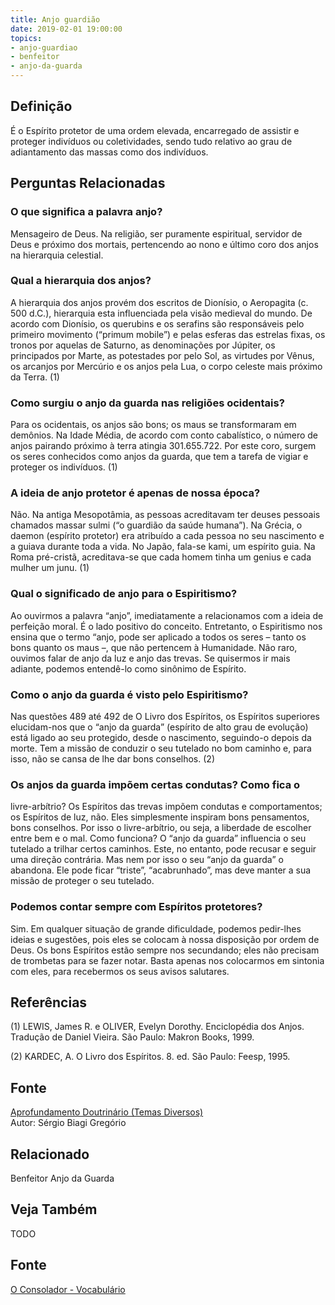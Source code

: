 ```yaml
---
title: Anjo guardião
date: 2019-02-01 19:00:00
topics:
- anjo-guardiao
- benfeitor
- anjo-da-guarda
---
```


## Definição
É o Espírito protetor de uma ordem elevada, encarregado de assistir e proteger
indivíduos ou coletividades, sendo tudo relativo ao grau de adiantamento das
massas como dos indivíduos. 


## Perguntas Relacionadas

### O que significa a palavra anjo?
Mensageiro de Deus. Na religião, ser puramente espiritual, servidor de
Deus e próximo dos mortais, pertencendo ao nono e último coro dos anjos
na hierarquia celestial.

### Qual a hierarquia dos anjos?
A hierarquia dos anjos provém dos escritos de Dionísio, o Aeropagita (c.
500 d.C.), hierarquia esta influenciada pela visão medieval do mundo. De
acordo com Dionísio, os querubins e os serafins são responsáveis pelo
primeiro movimento (“primum mobile”) e pelas esferas das estrelas
fixas, os tronos por aquelas de Saturno, as denominações por
Júpiter, os principados por Marte, as potestades por pelo
Sol, as virtudes por Vênus, os arcanjos por Mercúrio e os
anjos pela Lua, o corpo celeste mais próximo da Terra. (1)

### Como surgiu o anjo da guarda nas religiões ocidentais?
Para os ocidentais, os anjos são bons; os maus se transformaram em
demônios. Na Idade Média, de acordo com conto cabalístico, o número de
anjos pairando próximo à terra atingia 301.655.722. Por este coro,
surgem os seres conhecidos como anjos da guarda, que tem a tarefa de
vigiar e proteger os indivíduos. (1)

### A ideia de anjo protetor é apenas de nossa época?
Não. Na antiga Mesopotâmia, as pessoas acreditavam ter deuses
pessoais chamados massar sulmi (“o guardião da saúde humana”). Na
Grécia, o daemon (espírito protetor) era atribuído a cada pessoa no
seu nascimento e a guiava durante toda a vida. No Japão, fala-se kami,
um espírito guia. Na Roma pré-cristã, acreditava-se que cada homem tinha
um genius e cada mulher um junu. (1)

### Qual o significado de anjo para o Espiritismo?
Ao ouvirmos a palavra “anjo”, imediatamente a relacionamos com a ideia
de perfeição moral. É o lado positivo do conceito. Entretanto, o
Espiritismo nos ensina que o termo “anjo, pode ser aplicado a todos os
seres – tanto os bons quanto os maus –, que não pertencem à Humanidade.
Não raro, ouvimos falar de anjo da luz e anjo das trevas. Se quisermos
ir mais adiante, podemos entendê-lo como sinônimo de Espírito.

### Como o anjo da guarda é visto pelo Espiritismo?
Nas questões 489 até 492 de O Livro dos Espíritos, os Espíritos
superiores elucidam-nos que o “anjo da guarda” (espírito de alto grau de
evolução) está ligado ao seu protegido, desde o nascimento, seguindo-o
depois da morte. Tem a missão de conduzir o seu tutelado no bom caminho
e, para isso, não se cansa de lhe dar bons conselhos. (2)

### Os anjos da guarda impõem certas condutas? Como fica o
livre-arbítrio?
Os Espíritos das trevas impõem condutas e comportamentos; os Espíritos
de luz, não. Eles simplesmente inspiram bons pensamentos, bons
conselhos. Por isso o livre-arbítrio, ou seja, a liberdade de escolher
entre bem e o mal. Como funciona? O “anjo da guarda” influencia o seu
tutelado a trilhar certos caminhos. Este, no entanto, pode recusar e
seguir uma direção contrária. Mas nem por isso o seu “anjo da guarda” o
abandona. Ele pode ficar “triste”, “acabrunhado”, mas deve manter a sua
missão de proteger o seu tutelado.

### Podemos contar sempre com Espíritos protetores?
Sim. Em qualquer situação de grande dificuldade, podemos pedir-lhes
ideias e sugestões, pois eles se colocam à nossa disposição por ordem de
Deus. Os bons Espíritos estão sempre nos secundando; eles não precisam
de trombetas para se fazer notar. Basta apenas nos colocarmos em
sintonia com eles, para recebermos os seus avisos salutares.


## Referências

(1) LEWIS, James R. e OLIVER, Evelyn Dorothy. Enciclopédia dos Anjos.
Tradução de Daniel Vieira. São Paulo: Makron Books, 1999.

(2) KARDEC, A. O Livro dos Espíritos. 8. ed. São Paulo: Feesp, 1995.

## Fonte
[Aprofundamento Doutrinário (Temas Diversos)](https://sites.google.com/view/aprofundamentodoutrinario/anjos-da-guarda)  
Autor: Sérgio Biagi Gregório
## Relacionado
Benfeitor
Anjo da Guarda

## Veja Também
TODO

## Fonte
[O Consolador - Vocabulário](http://www.oconsolador.com.br/linkfixo/vocabulario/principal.html)
